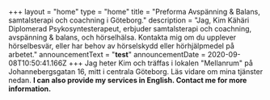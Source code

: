 +++
layout = "home"
type = "home"
title = "Preforma Avspänning & Balans, samtalsterapi och coachning i Göteborg."
description = "Jag, Kim Kähäri Diplomerad Psykosyntesterapeut, erbjuder samtalsterapi och coachning, avspänning & balans, och hörselhälsa. Kontakta mig om du upplever hörselbesvär, eller har behov av hörselskydd eller hörhjälpmedel på arbetet."
announcementText = "**test**"
announcementDate = 2020-09-08T10:50:41.166Z
+++
Jag heter Kim och träffas i lokalen "Mellanrum" på Johannebergsgatan 16, mitt i centrala Göteborg. Läs vidare om mina tjänster nedan. **I can also provide my services in English.  Contact me for more information.**
